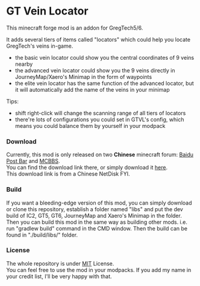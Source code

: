 # GT Vein Locator
This minecraft forge mod is an addon for GregTech5/6.

It adds several tiers of items called "locators" which could help you locate GregTech's veins in-game.
* the basic vein locator could show you the central coordinates of 9 veins nearby
* the advanced vein locator could show you the 9 veins directly in JourneyMap/Xaero's Minimap in the form of waypoints
* the elite vein locator has the same function of the advanced locator, but it will automatically add the name of the veins in your minimap  

Tips:   
* shift right-click will change the scanning range of all tiers of locators
* there're lots of configurations you could set in GTVL's config, which means you could balance them by yourself in your modpack

### Download  
Currently, this mod is only released on two **Chinese** minecraft forum: [Baidu Post Bar](https://tieba.baidu.com/p/4824046444) and [MCBBS](http://mcbbs.tvt.im/forum.php?mod=viewthread&tid=645107).  
You can find the download link there, or simply download it [here](http://pan.baidu.com/s/1hs5DB3e).  
This download link is from a Chinese NetDisk FYI.

### Build
If you want a bleeding-edge version of this mod, you can simply download or clone this repository, establish a folder named "libs" and put the dev build of IC2, GT5, GT6, JourneyMap and Xaero's Minimap in the folder.  
Then you can build this mod in the same way as building other mods. i.e. run "gradlew build" command in the CMD window. Then the build can be found in "./build/libs/" folder.

### License
The whole repository is under [MIT](https://github.com/GWYOG/GTVeinLocator/blob/master/LICENSE) License.   
You can feel free to use the mod in your modpacks. If you add my name in your credit list, I'll be very happy with that.
